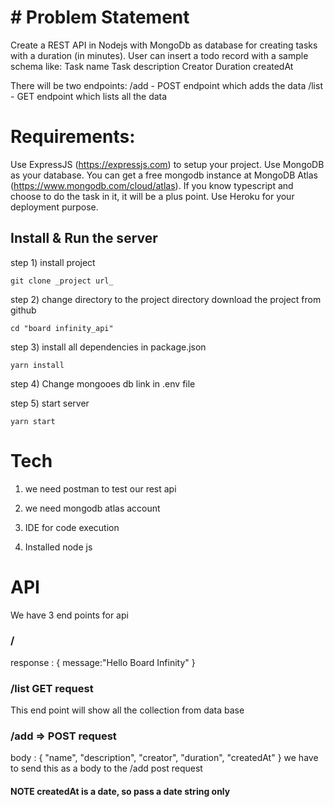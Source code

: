 # # Problem Statement

Create a REST API in Nodejs with MongoDb as database for creating tasks with a
duration (in minutes).
User can insert a todo record with a sample schema like:
Task name
Task description
Creator
Duration
createdAt

There will be two endpoints:
/add - POST endpoint which adds the data
/list - GET endpoint which lists all the data


# Requirements:

Use ExpressJS (https://expressjs.com) to setup your project.
Use MongoDB as your database. You can get a free mongodb instance at
MongoDB Atlas (https://www.mongodb.com/cloud/atlas).
If you know typescript and choose to do the task in it, it will be a plus point.
Use Heroku for your deployment purpose.




## Install & Run the server
step 1) install project
```
git clone _project url_
```
step 2) change directory to the project directory
download the project from github 
```
cd "board infinity_api"
```
step 3)  install all dependencies in package.json
```
yarn install 
```
step 4) Change mongooes db link in .env file

step 5) start server  
```
yarn start
```

# Tech

1) we need postman to test our rest api

2) we need mongodb atlas account 

3) IDE for code execution 

4) Installed node js
 

# API
We have 3 end points for api 
### / 
response : {
message:"Hello Board Infinity"
}
### /list  GET request
This end point will show all the collection from data base

### /add => POST request
body : {
"name",
"description",
"creator",
"duration",
"createdAt"
}
we have to send this as a body to the /add post request
#### NOTE createdAt is a date, so pass a date string only

